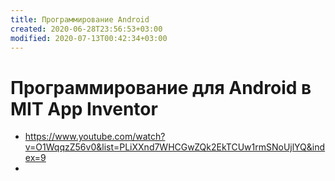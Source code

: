 ```yaml
---
title: Программирование Android
created: 2020-06-28T23:56:53+03:00
modified: 2020-07-13T00:42:34+03:00
---
```


# Программирование для Android в MIT App Inventor

* <https://www.youtube.com/watch?v=O1WqqzZ56v0&list=PLiXXnd7WHCGwZQk2EkTCUw1rmSNoUjlYQ&index=9>
*